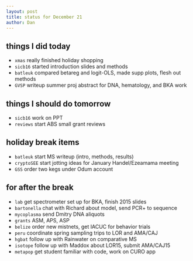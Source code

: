 ```yaml
---
layout: post
title: status for December 21
author: Dan
---
```


## things I did today

* `xmas` really finished holiday shopping
* `sicb16` started introduction slides and methods
* `batleuk` compared betareg and logit-OLS, made supp plots, flesh out methods
* `GVSP` writeup summer proj abstract for DNA, hematology, and BKA work

## things I should do tomorrow
* `sicb16` work on PPT
* `reviews` start ABS small grant reviews

## holiday break items 
* `batleuk` start MS writeup (intro, methods, results)
* `cryptoSEE` start jotting ideas for January Handel/Ezeamama meeting
* `GSS` order two kegs under Odum account

## for after the break
* `lab` get spectrometer set up for BKA, finish 2015 slides
* `bartonella` chat with Richard about model, send PCR+ to sequence
* `mycoplasma` send Dmitry DNA aliquots
* `grants` ASM, APS, ASP
* `belize` order new mistnets, get IACUC for behavior trials
* `peru` coordinate spring sampling trips to LOR and AMA/CAJ
* `hgbat` follow up with Rainwater on comparative MS
* `isotope` follow up with Maddox about LOR15, submit AMA/CAJ15
* `metapop` get student familiar with code, work on CURO app

<i class='fa fa-code' style='color:pink'> </i>
